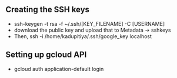 ## Creating the SSH keys
* ssh-keygen -t rsa -f ~/.ssh/[KEY_FILENAME] -C [USERNAME]
* download the public key and upload that to Metadata -> sshkeys
* Then, ssh -i /home/kadupitiya/.ssh/google_key localhost

## Setting up gcloud API
* gcloud auth application-default login


